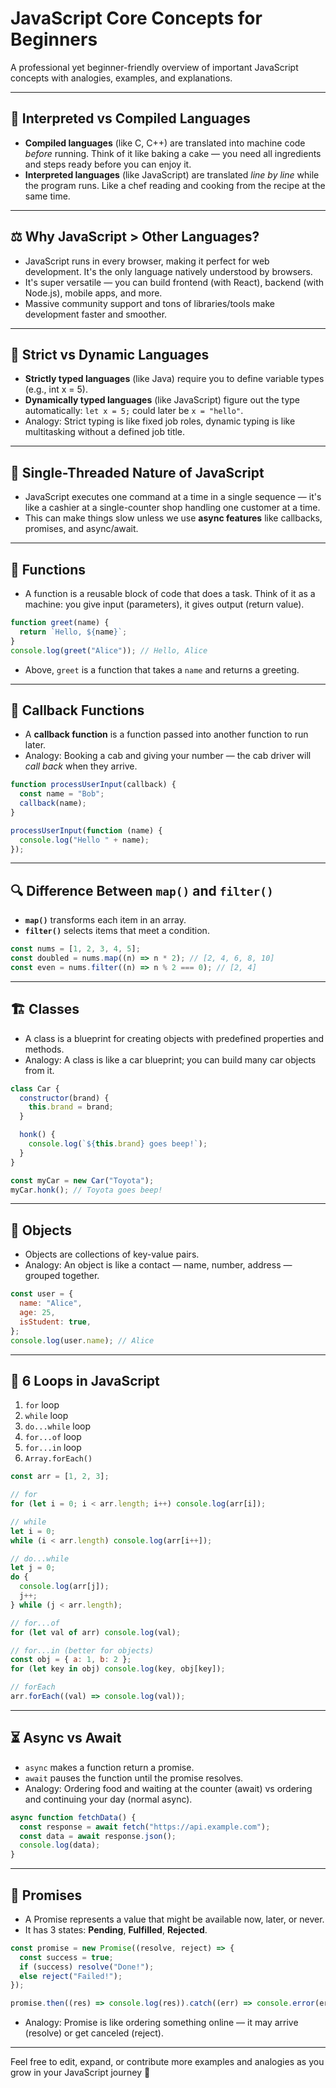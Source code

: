 # JavaScript Core Concepts for Beginners

A professional yet beginner-friendly overview of important JavaScript concepts with analogies, examples, and explanations.

---

## 📘 Interpreted vs Compiled Languages

- **Compiled languages** (like C, C++) are translated into machine code _before_ running. Think of it like baking a cake — you need all ingredients and steps ready before you can enjoy it.
- **Interpreted languages** (like JavaScript) are translated _line by line_ while the program runs. Like a chef reading and cooking from the recipe at the same time.

---

## ⚖️ Why JavaScript > Other Languages?

- JavaScript runs in every browser, making it perfect for web development. It's the only language natively understood by browsers.
- It's super versatile — you can build frontend (with React), backend (with Node.js), mobile apps, and more.
- Massive community support and tons of libraries/tools make development faster and smoother.

---

## 🧾 Strict vs Dynamic Languages

- **Strictly typed languages** (like Java) require you to define variable types (e.g., int x = 5).
- **Dynamically typed languages** (like JavaScript) figure out the type automatically: `let x = 5;` could later be `x = "hello"`.
- Analogy: Strict typing is like fixed job roles, dynamic typing is like multitasking without a defined job title.

---

## 🧵 Single-Threaded Nature of JavaScript

- JavaScript executes one command at a time in a single sequence — it's like a cashier at a single-counter shop handling one customer at a time.
- This can make things slow unless we use **async features** like callbacks, promises, and async/await.

---

## 🧠 Functions

- A function is a reusable block of code that does a task. Think of it as a machine: you give input (parameters), it gives output (return value).

```js
function greet(name) {
  return `Hello, ${name}`;
}
console.log(greet("Alice")); // Hello, Alice
```

- Above, `greet` is a function that takes a `name` and returns a greeting.

---

## 🔁 Callback Functions

- A **callback function** is a function passed into another function to run later.
- Analogy: Booking a cab and giving your number — the cab driver will _call back_ when they arrive.

```js
function processUserInput(callback) {
  const name = "Bob";
  callback(name);
}

processUserInput(function (name) {
  console.log("Hello " + name);
});
```

---

## 🔍 Difference Between `map()` and `filter()`

- **`map()`** transforms each item in an array.
- **`filter()`** selects items that meet a condition.

```js
const nums = [1, 2, 3, 4, 5];
const doubled = nums.map((n) => n * 2); // [2, 4, 6, 8, 10]
const even = nums.filter((n) => n % 2 === 0); // [2, 4]
```

---

## 🏗️ Classes

- A class is a blueprint for creating objects with predefined properties and methods.
- Analogy: A class is like a car blueprint; you can build many car objects from it.

```js
class Car {
  constructor(brand) {
    this.brand = brand;
  }

  honk() {
    console.log(`${this.brand} goes beep!`);
  }
}

const myCar = new Car("Toyota");
myCar.honk(); // Toyota goes beep!
```

---

## 🧱 Objects

- Objects are collections of key-value pairs.
- Analogy: An object is like a contact — name, number, address — grouped together.

```js
const user = {
  name: "Alice",
  age: 25,
  isStudent: true,
};
console.log(user.name); // Alice
```

---

## 🔄 6 Loops in JavaScript

1. `for` loop
2. `while` loop
3. `do...while` loop
4. `for...of` loop
5. `for...in` loop
6. `Array.forEach()`

```js
const arr = [1, 2, 3];

// for
for (let i = 0; i < arr.length; i++) console.log(arr[i]);

// while
let i = 0;
while (i < arr.length) console.log(arr[i++]);

// do...while
let j = 0;
do {
  console.log(arr[j]);
  j++;
} while (j < arr.length);

// for...of
for (let val of arr) console.log(val);

// for...in (better for objects)
const obj = { a: 1, b: 2 };
for (let key in obj) console.log(key, obj[key]);

// forEach
arr.forEach((val) => console.log(val));
```

---

## ⏳ Async vs Await

- `async` makes a function return a promise.
- `await` pauses the function until the promise resolves.
- Analogy: Ordering food and waiting at the counter (await) vs ordering and continuing your day (normal async).

```js
async function fetchData() {
  const response = await fetch("https://api.example.com");
  const data = await response.json();
  console.log(data);
}
```

---

## 🧵 Promises

- A Promise represents a value that might be available now, later, or never.
- It has 3 states: **Pending**, **Fulfilled**, **Rejected**.

```js
const promise = new Promise((resolve, reject) => {
  const success = true;
  if (success) resolve("Done!");
  else reject("Failed!");
});

promise.then((res) => console.log(res)).catch((err) => console.error(err));
```

- Analogy: Promise is like ordering something online — it may arrive (resolve) or get canceled (reject).

---

Feel free to edit, expand, or contribute more examples and analogies as you grow in your JavaScript journey 🚀
